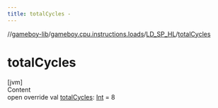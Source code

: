```yaml
---
title: totalCycles -
---
```

//[gameboy-lib](../../index.md)/[gameboy.cpu.instructions.loads](../index.md)/[LD_SP_HL](index.md)/[totalCycles](total-cycles.md)



# totalCycles  
[jvm]  
Content  
open override val [totalCycles](total-cycles.md): [Int](https://kotlinlang.org/api/latest/jvm/stdlib/kotlin/-int/index.html) = 8  



